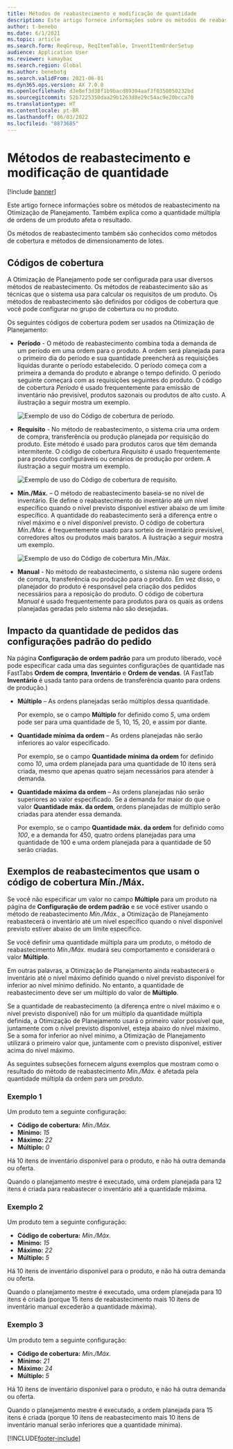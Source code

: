 ```yaml
---
title: Métodos de reabastecimento e modificação de quantidade
description: Este artigo fornece informações sobre os métodos de reabastecimento na Otimização de Planejamento. Também explica como a quantidade múltipla de ordens de um produto afeta o resultado.
author: t-benebo
ms.date: 6/1/2021
ms.topic: article
ms.search.form: ReqGroup, ReqItemTable, InventItemOrderSetup
audience: Application User
ms.reviewer: kamaybac
ms.search.region: Global
ms.author: benebotg
ms.search.validFrom: 2021-06-01
ms.dyn365.ops.version: AX 7.0.0
ms.openlocfilehash: d3e8ef3d38f1b9bacd89304aaf3f0350050232bd
ms.sourcegitcommit: 52b7225350daa29b1263d8e29c54ac9e20bcca70
ms.translationtype: HT
ms.contentlocale: pt-BR
ms.lasthandoff: 06/03/2022
ms.locfileid: "8873685"
---
```

# <a name="replenishment-methods-and-quantity-modification"></a>Métodos de reabastecimento e modificação de quantidade

[!include [banner](../../includes/banner.md)]

Este artigo fornece informações sobre os métodos de reabastecimento na Otimização de Planejamento. Também explica como a quantidade múltipla de ordens de um produto afeta o resultado.

Os métodos de reabastecimento também são conhecidos como métodos de cobertura e métodos de dimensionamento de lotes.

## <a name="coverage-codes"></a>Códigos de cobertura

A Otimização de Planejamento pode ser configurada para usar diversos métodos de reabastecimento. Os métodos de reabastecimento são as técnicas que o sistema usa para calcular os requisitos de um produto. Os métodos de reabastecimento são definidos por códigos de cobertura que você pode configurar no grupo de cobertura ou no produto.

Os seguintes códigos de cobertura podem ser usados na Otimização de Planejamento:

- **Período** - O método de reabastecimento combina toda a demanda de um período em uma ordem para o produto. A ordem será planejada para o primeiro dia do período e sua quantidade preencherá as requisições líquidas durante o período estabelecido. O período começa com a primeira a demanda do produto e abrange o tempo definido. O período seguinte começará com as requisições seguintes do produto. O código de cobertura *Período* é usado frequentemente para emissão de inventário não previsível, produtos sazonais ou produtos de alto custo. A ilustração a seguir mostra um exemplo.

    ![Exemplo de uso do Código de cobertura de período.](./media/coverage-code-period.png "Exemplo de uso do Código de cobertura de período")

- **Requisito** - No método de reabastecimento, o sistema cria uma ordem de compra, transferência ou produção planejada por requisição do produto. Este método é usado para produtos caros que têm demanda intermitente. O código de cobertura *Requisito* é usado frequentemente para produtos configuráveis ou cenários de produção por ordem. A ilustração a seguir mostra um exemplo.

    ![Exemplo de uso do Código de cobertura de requisito.](./media/coverage-code-requirement.png "Exemplo de uso do Código de cobertura de requisito")

- **Mín./Máx.** – O método de reabastecimento baseia-se no nível de inventário. Ele define o reabastecimento do inventário até um nível específico quando o nível previsto disponível estiver abaixo de um limite específico. A quantidade do reabastecimento será a diferença entre o nível máximo e o nível disponível previsto. O código de cobertura *Mín./Máx.* é frequentemente usado para sorteio de inventário previsível, corredores altos ou produtos mais baratos. A ilustração a seguir mostra um exemplo.

    ![Exemplo de uso do Código de cobertura Mín./Máx.](./media/coverage-code-min-max.png "Exemplo de uso do Código de cobertura Mín./Máx.")

- **Manual** - No método de reabastecimento, o sistema não sugere ordens de compra, transferência ou produção para o produto. Em vez disso, o planejador do produto é responsável pela criação dos pedidos necessários para a reposição do produto. O código de cobertura *Manual* é usado frequentemente para produtos para os quais as ordens planejadas geradas pelo sistema não são desejadas.

## <a name="impact-of-the-order-quantity-from-default-order-settings"></a>Impacto da quantidade de pedidos das configurações padrão do pedido

Na página **Configuração de ordem padrão** para um produto liberado, você pode especificar cada uma das seguintes configurações de quantidade nas FastTabs **Ordem de compra**, **Inventário** e **Ordem de vendas**. (A FastTab **Inventário** é usada tanto para ordens de transferência quanto para ordens de produção.)

- **Múltiplo** – As ordens planejadas serão múltiplos dessa quantidade.

    Por exemplo, se o campo **Múltiplo** for definido como *5*, uma ordem pode ser para uma quantidade de 5, 10, 15, 20, e assim por diante.

- **Quantidade mínima da ordem** – As ordens planejadas não serão inferiores ao valor especificado.

    Por exemplo, se o campo **Quantidade mínima da ordem** for definido como *10*, uma ordem planejada para uma quantidade de 10 itens será criada, mesmo que apenas quatro sejam necessários para atender à demanda.

- **Quantidade máxima da ordem** – As ordens planejadas não serão superiores ao valor especificado. Se a demanda for maior do que o valor **Quantidade máx. da ordem**, ordens planejadas de múltiplo serão criadas para atender essa demanda.

    Por exemplo, se o campo **Quantidade máx. da ordem** for definido como *100*, e a demanda for 450, quatro ordens planejadas para uma quantidade de 100 e uma ordem planejada para a quantidade de 50 serão criadas.

## <a name="examples-of-replenishment-that-use-the-minmax-coverage-code"></a>Exemplos de reabastecimentos que usam o código de cobertura Mín./Máx.

Se você não especificar um valor no campo **Múltiplo** para um produto na página de **Configuração de ordem padrão** e se você estiver usando o método de reabastecimento *Mín./Máx.*, a Otimização de Planejamento reabastecerá o inventário até um nível específico quando o nível disponível previsto estiver abaixo de um limite específico.

Se você definir uma quantidade múltipla para um produto, o método de reabastecimento *Mín./Máx.* mudará seu comportamento e considerará o valor **Múltiplo**.

Em outras palavras, a Otimização de Planejamento ainda reabastecerá o inventário até o nível máximo definido quando o nível previsto disponível for inferior ao nível mínimo definido. No entanto, a quantidade de reabastecimento deve ser um múltiplo do valor de **Múltiplo**.

Se a quantidade de reabastecimento (a diferença entre o nível máximo e o nível previsto disponível) não for um múltiplo da quantidade múltipla definida, a Otimização de Planejamento usará o primeiro valor possível que, juntamente com o nível previsto disponível, esteja abaixo do nível máximo. Se a soma for inferior ao nível mínimo, a Otimização de Planejamento utilizará o primeiro valor que, juntamente com o previsto disponível, estiver acima do nível máximo.

As seguintes subseções fornecem alguns exemplos que mostram como o resultado do método de reabastecimento *Mín./Máx.* é afetada pela quantidade múltipla da ordem para um produto.

### <a name="example-1"></a>Exemplo 1

Um produto tem a seguinte configuração:

- **Código de cobertura:** *Mín./Máx.*
- **Mínimo:** *15*
- **Máximo:** *22*
- **Múltiplo:** *0*

Há 10 itens de inventário disponível para o produto, e não há outra demanda ou oferta.

Quando o planejamento mestre é executado, uma ordem planejada para 12 itens é criada para reabastecer o inventário até a quantidade máxima.

### <a name="example-2"></a>Exemplo 2

Um produto tem a seguinte configuração:

- **Código de cobertura:** *Mín./Máx.*
- **Mínimo:** *15*
- **Máximo:** *22*
- **Múltiplo:** *5*

Há 10 itens de inventário disponível para o produto, e não há outra demanda ou oferta.

Quando o planejamento mestre é executado, uma ordem planejada para 10 itens é criada (porque 15 itens de reabastecimento mais 10 itens de inventário manual excederão a quantidade máxima).

### <a name="example-3"></a>Exemplo 3

Um produto tem a seguinte configuração:

- **Código de cobertura:** *Mín./Máx.*
- **Mínimo:** *21*
- **Máximo:** *24*
- **Múltiplo:** *5*

Há 10 itens de inventário disponível para o produto, e não há outra demanda ou oferta.

Quando o planejamento mestre é executado, a ordem planejada para 15 itens é criada (porque 10 itens de reabastecimento mais 10 itens de inventário manual serão inferiores que a quantidade mínima).

[!INCLUDE[footer-include](../../../includes/footer-banner.md)]
